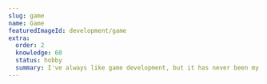```yaml
---
slug: game
name: Game
featuredImageId: development/game
extra:
  order: 2
  knowledge: 60
  status: hobby
  summary: I've always like game development, but it has never been my main focus.
---
```

